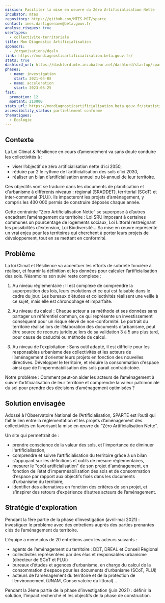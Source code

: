 ```yaml
---
mission: Faciliter la mise en oeuvre du Zéro Artificialisation Nette
incubator: mtes
repository: https://github.com/MTES-MCT/sparte
contact: ines.dartiguenave@beta.gouv.fr
analyse_risques: true
usertypes:
  - collectivite-territoriale
title: Mon Diagnostic Artificialisation
sponsors:
  - /organisations/dgaln
link: https://mondiagnosticartificialisation.beta.gouv.fr/
stats: true
dashlord_url: https://dashlord.mte.incubateur.net/dashlord/startup/sparte/
phases:
  - name: investigation
    start: 2021-04-08
  - name: acceleration
    start: 2023-05-25
fast:
  promotion: 12
  montant: 210000
stats_url: https://mondiagnosticartificialisation.beta.gouv.fr/statistiques/
accessibility_status: partiellement conforme
thematiques:
  - Écologie
---
```

## Contexte

La Loi Climat & Résilience en cours d’amendement va sans doute conduire les collectivités à :
- viser l’objectif de zéro artificialisation nette d’ici 2050,
- réduire par 2 le rythme de l’artificialisation des sols d’ici 2030,
- réaliser un bilan d’artificialisation annuel ou bi-annuel de leur territoire.

Ces objectifs vont se traduire dans les documents de planification et d’urbanisme à différents niveaux : régional (SRADDET), territorial (SCoT) et inter-communal (PLUi). Ils impacteront les projets d’aménagement, y compris les 400 000 permis de construire déposés chaque année.

Cette contrainte “Zéro Artificialisation Nette” se superpose à d’autres encadrant l’aménagement du territoire : Loi SRU imposant à certaines communes un pourcentage de logements sociaux, Loi Littoral restreignant les possibilités d’extension, Loi Biodiversité… Sa mise en œuvre représente un vrai enjeu pour les territoires qui cherchent à porter leurs projets de développement, tout en se mettant en conformité.


## Problème

La loi Climat et Résilience va accentuer les efforts de sobriété foncière à réaliser, et fournir la définition et les données pour calculer l’artificialisation des sols. Néanmoins son suivi reste complexe :

1. Au niveau réglementaire : Il est complexe de comprendre la superposition des lois, leurs évolutions et ce qui est faisable dans le cadre du jour. Les bureaux d’études et collectivités réalisent une veille à ce sujet, mais elle est chronophage et imparfaite.

2. Au niveau du calcul : Chaque acteur a sa méthode et ses données sans partager un référentiel commun, ce qui représente un investissement conséquent pour un risque élevé de non-conformité. Le portrait du territoire réalisé lors de l’élaboration des documents d’urbanisme, peut être source de recours juridique lors de sa validation 3 à 5 ans plus tard, pour cause de caducité ou méthode de calcul.

3. Au niveau de l’exploitation : Sans outil adapté, il est difficile pour les responsables urbanisme des collectivités et les acteurs de l’aménagement d’orienter leurs projets en fonction des nouvelles directives. Développer le territoire, et réduire la consommation d'espace ainsi que de l’imperméabilisation des sols parait contradictoire.

Notre problème : Comment peut-on aider les acteurs de l’aménagement à suivre l’artificialisation de leur territoire et comprendre la valeur patrimoniale du sol pour prendre des décisions d’aménagement optimisées ?

## Solution envisagée

Adossé à l’Observatoire National de l’Artificialisation, SPARTE est l’outil qui fait le lien entre la réglementation et les projets d’aménagement des collectivités en favorisant la mise en œuvre du “Zéro Artificialisation Nette”.

Un site qui permettrait de :
- prendre conscience de la valeur des sols, et l'importance de diminuer l'artificialisation,
- comprendre et suivre l’artificialisation du territoire grâce à un bilan s’appuyant sur les définitions et outils de mesure réglementaires,
- mesurer le "coût artificialisation" de son projet d'aménagement, en fonction de l’état d’imperméabilisation des sols et de consommation d’espace par rapport aux objectifs fixés dans les documents d’urbanisme du territoire,
- identifier des alternatives en fonction des critères de son projet, et s’inspirer des retours d’expérience d’autres acteurs de l’aménagement.



## Stratégie d'exploration

Pendant la 1ère partie de la phase d’investigation (avril-mai 2021) : investiguer le problème avec des entretiens auprès des parties prenantes clés de l’aménagement du territoire.

L’équipe a mené plus de 20 entretiens avec les acteurs suivants :
- agents de l’aménagement du territoire : DDT, DREAL et Conseil Régional
- collectivités représentées par des élus et responsables urbanisme (directeur de SCoT et PLUi)
- bureaux d’études et agences d’urbanisme, en charge du calcul de la consommation d’espace pour les documents d’urbanisme (SCoT, PLUi)
- acteurs de l’aménagement du territoire et de la protection de l’environnement (UNAM, Conservatoire du littoral)…

Pendant la 2ème partie de la phase d’investigation (juin 2021) : définir la solution, l’impact recherché et les objectifs de la phase de construction.
